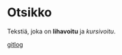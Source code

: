 # Otsikko

Tekstiä, joka on **lihavoitu** ja *kursivoitu*.

[gitlog](https://github.com/juhanikat/ot-harjoitustyo/blob/master/laskarit/viikko1/gitlog.txt)

